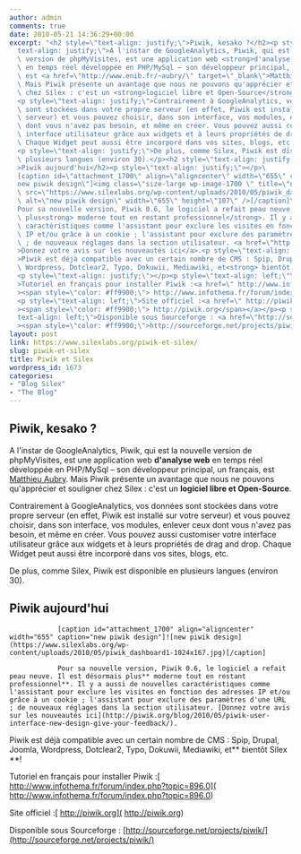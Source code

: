 ```yaml
---
author: admin
comments: true
date: 2010-05-21 14:36:29+00:00
excerpt: "<h2 style=\"text-align: justify;\">Piwik, kesako ?</h2><p style=\"\
  text-align: justify;\">A l'instar de GoogleAnalytics, Piwik, qui est la nouvelle\
  \ version de phpMyVisites, est une application web <strong>d'analyse web</strong>\
  \ en temps réel développée en PHP/MySql – son développeur principal, un français,\
  \ est <a href=\"http://www.enib.fr/~aubry/\" target=\"_blank\">Matthieu Aubry</a>.\
  \ Mais Piwik présente un avantage que nous ne pouvons qu'apprécier et souligner\
  \ chez Silex : c'est un <strong>logiciel libre et Open-Source</strong>.</p>\
  <p style=\"text-align: justify;\">Contrairement à GoogleAnalytics, vos données\
  \ sont stockées dans votre propre serveur (en effet, Piwik est installé sur votre\
  \ serveur) et vous pouvez choisir, dans son interface, vos modules, enlever ceux\
  \ dont vous n'avez pas besoin, et même en créer. Vous pouvez aussi customiser votre\
  \ interface utilisateur grâce aux widgets et à leurs propriétés de drag and drop.\
  \ Chaque Widget peut aussi être incorporé dans vos sites, blogs, etc.</p>\
  <p style=\"text-align: justify;\">De plus, comme Silex, Piwik est disponible en\
  \ plusieurs langues (environ 30).</p><h2 style=\"text-align: justify;\"\
  >Piwik aujourd'hui</h2><p style=\"text-align: justify;\"></p>\
  [caption id=\"attachment_1700\" align=\"aligncenter\" width=\"655\" caption=\"\
  new piwik design\"]<img class=\"size-large wp-image-1700 \" title=\"new piwik dashboard\"\
  \ src=\"https://www.silexlabs.org/wp-content/uploads/2010/05/piwik_dashboard1-1024x167.jpg\"\
  \ alt=\"new piwik design\" width=\"655\" height=\"107\" />[/caption]\
  Pour sa nouvelle version, Piwik 0.6, le logiciel a refait peau neuve. Il est désormais\
  \ plus<strong> moderne tout en restant professionnel</strong>. Il y a aussi de nouvelles\
  \ caractéristiques comme l'assistant pour exclure les visites en fonction des adresses\
  \ IP et/ou grâce à un cookie ; l'assistant pour exclure des paramètres d'une URL\
  \ ; de nouveaux réglages dans la section utilisateur. <a href=\"http://piwik.org/blog/2010/05/piwik-user-interface-new-design-give-your-feedback/\"\
  >Donnez votre avis sur les nouveautés ici</a>.<p style=\"text-align: justify;\"\
  >Piwik est déjà compatible avec un certain nombre de CMS : Spip, Drupal, Joomla,\
  \ Wordpress, Dotclear2, Typo, Dokuwii, Mediawiki, et<strong> bientôt Silex </strong>!</p>\
  <p style=\"text-align: justify;\"></p><p style=\"text-align: left;\"\
  >Tutoriel en français pour installer Piwik :<a href=\" http://www.infothema.fr/forum/index.php?topic=896.0\"\
  ><span style=\"color: #ff9900;\"> http://www.infothema.fr/forum/index.php?topic=896.0</span></a></p>\
  <p style=\"text-align: left;\">Site officiel :<a href=\" http://piwik.org\"\
  ><span style=\"color: #ff9900;\"> http://piwik.org</span></a></p><p style=\"\
  text-align: left;\">Disponible sous Sourceforge : <a href=\"http://sourceforge.net/projects/piwik/\"\
  ><span style=\"color: #ff9900;\">http://sourceforge.net/projects/piwik/</span></a></p>"
layout: post
link: https://www.silexlabs.org/piwik-et-silex/
slug: piwik-et-silex
title: Piwik et Silex
wordpress_id: 1673
categories:
- "Blog Silex"
- "The Blog"
---
```


## Piwik, kesako ?




A l'instar de GoogleAnalytics, Piwik, qui est la nouvelle version de phpMyVisites, est une application web **d'analyse web** en temps réel développée en PHP/MySql – son développeur principal, un français, est [Matthieu Aubry](http://www.enib.fr/~aubry/). Mais Piwik présente un avantage que nous ne pouvons qu'apprécier et souligner chez Silex : c'est un **logiciel libre et Open-Source**.




Contrairement à GoogleAnalytics, vos données sont stockées dans votre propre serveur (en effet, Piwik est installé sur votre serveur) et vous pouvez choisir, dans son interface, vos modules, enlever ceux dont vous n'avez pas besoin, et même en créer. Vous pouvez aussi customiser votre interface utilisateur grâce aux widgets et à leurs propriétés de drag and drop. Chaque Widget peut aussi être incorporé dans vos sites, blogs, etc.




De plus, comme Silex, Piwik est disponible en plusieurs langues (environ 30).





## Piwik aujourd'hui







				[caption id="attachment_1700" align="aligncenter" width="655" caption="new piwik design"]![new piwik design](https://www.silexlabs.org/wp-content/uploads/2010/05/piwik_dashboard1-1024x167.jpg)[/caption]

				Pour sa nouvelle version, Piwik 0.6, le logiciel a refait peau neuve. Il est désormais plus** moderne tout en restant professionnel**. Il y a aussi de nouvelles caractéristiques comme l'assistant pour exclure les visites en fonction des adresses IP et/ou grâce à un cookie ; l'assistant pour exclure des paramètres d'une URL ; de nouveaux réglages dans la section utilisateur. [Donnez votre avis sur les nouveautés ici](http://piwik.org/blog/2010/05/piwik-user-interface-new-design-give-your-feedback/).


Piwik est déjà compatible avec un certain nombre de CMS : Spip, Drupal, Joomla, Wordpress, Dotclear2, Typo, Dokuwii, Mediawiki, et** bientôt Silex **!







Tutoriel en français pour installer Piwik :[ http://www.infothema.fr/forum/index.php?topic=896.0]( http://www.infothema.fr/forum/index.php?topic=896.0)




Site officiel :[ http://piwik.org]( http://piwik.org)




Disponible sous Sourceforge : [http://sourceforge.net/projects/piwik/](http://sourceforge.net/projects/piwik/)
